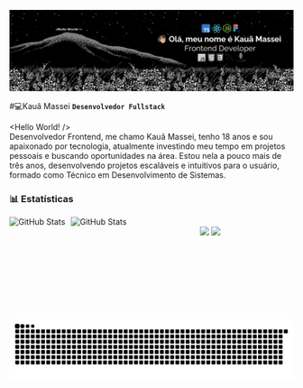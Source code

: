 ![Image](https://github.com/kauamassei/kauamassei/blob/main/headergithubkauamassei.png)

#💻Kauã Massei
**`Desenvolvedor Fullstack`**

<Hello World! /> 
<br>
Desenvolvedor Frontend, me chamo Kauã Massei, tenho 18 anos e sou apaixonado por tecnologia, atualmente investindo meu tempo em projetos pessoais e buscando oportunidades na área. Estou nela a pouco mais de três anos, desenvolvendo projetos escaláveis e intuitivos para o usuário, formado como Técnico em Desenvolvimento de Sistemas.

### 📊 Estatísticas

<p>
  <img 
    align="left" 
    alt="GitHub Stats" 
    height="180" 
    style="padding-right: 10px;" 
    src="https://github-readme-stats.vercel.app/api?username=kauamassei&show_icons=true&theme=tokyonight&include_all_commits=true&locale=pt-br" 
  />

<img 
      align="left" 
      alt="GitHub Stats" 
      height="180" 
      src="https://github-readme-stats.vercel.app/api/top-langs/?username=kauamassei&theme=tokyonight&layout=compact&custom_title=Tecnologias&langs_count=9" 
  />

</p>
<br>
<div align="center"> 
    <a href="https://www.instagram.com/kauamassei/" target="_blank" ><img src="https://img.shields.io/badge/-Instagram-%23E4405F?style=for-the-badge&logo=instagram&logoColor=white" target="_blank"></a>
    <a href="https://www.linkedin.com/in/kauamassei/"><img src="https://img.shields.io/badge/-LinkedIn-%230077B5?style=for-the-badge&logo=linkedin&logoColor=white" target="_blank"></a>
</div>

<img src="https://raw.githubusercontent.com/kauamassei/kauamassei/output/snake.svg" alt="Snake animation" />

